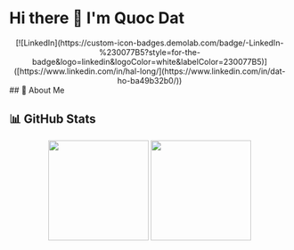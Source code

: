 # Hi there 👋 I'm Quoc Dat
<div align="center">
  [![LinkedIn](https://custom-icon-badges.demolab.com/badge/-LinkedIn-%230077B5?style=for-the-badge&logo=linkedin&logoColor=white&labelColor=230077B5)]([https://www.linkedin.com/in/hal-long/](https://www.linkedin.com/in/dat-ho-ba49b32b0/))
</div>
## 🚀 About Me

## 📊 GitHub Stats

<div align="center">
  <img height="180em" src="https://github-readme-stats.vercel.app/api?username=quocdatend&show_icons=true&theme=dark&include_all_commits=true&count_private=true"/>
  <img height="180em" src="https://github-readme-stats.vercel.app/api/top-langs/?username=quocdatend&layout=compact&langs_count=7&theme=dark"/>
</div>
